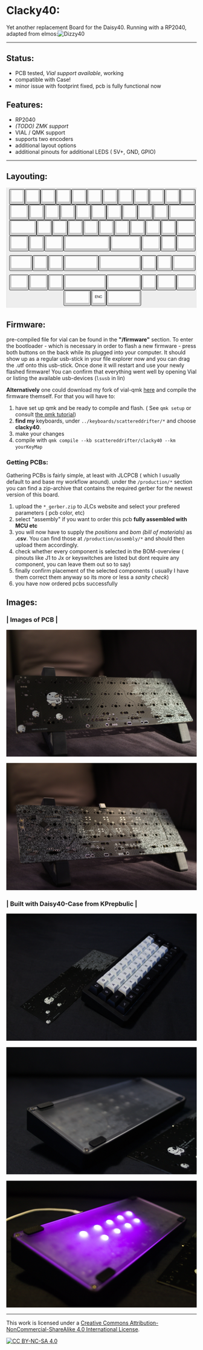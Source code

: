# Clacky40: 

Yet another replacement Board for the Daisy40. 
Running with a RP2040, adapted from elmos:![Dizzy40](https://github.com/kb-elmo/Dizzy40)

--- 
## Status:
- PCB tested, _Vial support available_, working
- compatible with Case!
- minor issue with footprint fixed, pcb is fully functional now
 

## Features:
- RP2040 
- _(TODO) ZMK support_
- VIAL / QMK support
- supports two encoders
- additional layout options
- additional pinouts for additional LEDS ( 5V+, GND, GPIO)

--- 

## Layouting:
![image of available layouts](/material/images/kle_layout.png)

## Firmware:
pre-compiled file for vial can be found in the **"/firmware"** section.
To enter the bootloader - which is necessary in order to flash a new firmware - press both buttons on the back while its plugged into your computer. It should show up as a regular usb-stick in your file explorer now and you can drag the .utf onto this usb-stick. Once done it will restart and use your newly flashed firmware!
You can confirm that everything went well by opening Vial or listing the available usb-devices (`lsusb` in lin)

**Alternatively** one could download my fork of vial-qmk [here](https://github.com/ScatteredDrifter/vial-qmk) and compile the firmware themself.
For that you will have to:
1. have set up qmk and be ready to compile and flash. ( See `qmk setup` or consult [the qmk tutorial](https://docs.qmk.fm/#/newbs))
2. **find my** keyboards,  under `../keyboards/scattereddrifter/*` and choose **clacky40**.
3. make your changes
4. compile with `qmk compile --kb scattereddrifter/clacky40 --km yourKeyMap` 


### Getting PCBs:

Gathering PCBs is fairly simple, at least with JLCPCB ( which I usually default to and base my workflow around).
under the `/production/*` section you can find a zip-archive that contains the required gerber for the newest version of this board. 

1. upload the `*_gerber.zip` to JLCs website and select your prefered parameters ( pcb color, etc)
2. select "assembly" if you want to order this pcb **fully assembled with MCU etc** 
3. you will now have to supply the _positions_ and _bom (bill of materials)_ as **.csv**. You can find those at `/production/assembly/*` and should then upload them accordingly.
4. check whether every component is selected in the BOM-overview ( pinouts like J1 to Jx or keyswitches are listed but dont require any component, you can leave them out so to say)
5. finally confirm placement of the selected components ( usually I have them correct them anyway so its more or less a _sanity check_)
6. you have now ordered pcbs successfully

## Images:


### | Images of PCB | 

![front image of pcb](/material/images/clacky40_front_2.jpg)

![back image of pcb](/material/images/clacky40_back_1.jpg)

### | Built with Daisy40-Case from KPrepbulic | 

![built keyboard with pcb in the back](/material/images/clacky40_built_front.jpg)

![built keyboard backside](/material/images/clacky40_built_back_off.jpg)

![built keyboard backside with LEDS on](/material/images/clacky40_built_back_on.jpg)

---

This work is licensed under a
[Creative Commons Attribution-NonCommercial-ShareAlike 4.0 International License][cc-by-nc-sa].

[![CC BY-NC-SA 4.0][cc-by-nc-sa-image]][cc-by-nc-sa]

[cc-by-nc-sa]: http://creativecommons.org/licenses/by-nc-sa/4.0/
[cc-by-nc-sa-image]: https://licensebuttons.net/l/by-nc-sa/4.0/88x31.png
[cc-by-nc-sa-shield]: https://img.shields.io/badge/License-CC%20BY--NC--SA%204.0-lightgrey.svg
